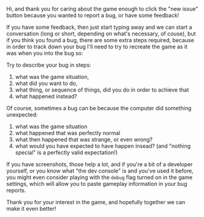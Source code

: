 Hi, and thank you for caring about the game enough to click the "new issue" button because you wanted to report a bug, or have some feedback!

If you have some feedback, then just start typing away and we can start a conversation (long or short, depending on what's necessary, of couse), but if you think you found a bug, there are some extra steps required, because in order to track down your bug I'll need to try to recreate the game as it was when you into the bug so:

Try to describe your bug in steps:

1. what was the game situation,  
2. what did you want to do,
3. what thing, or sequence of things, did you do in order to achieve that
4. what happened instead?

Of course, sometimes a bug can be because the computer did something unexpected:

1. what was the game situation
2. what happened that was perfectly normal
3. what then happened that was strange, or even wrong?
4. what would you have expected to have happen insead? (and "nothing special" is a perfectly valid expectation!)
  
If you have screenshots, those help a lot, and if you're a bit of a developer yourself, or you know what "the dev console" is and you've used it before, you might even consider playing with the `debug` flag turned on in the game settings, which will allow you to paste gameplay information in your bug reports.

Thank you for your interest in the game, and hopefully together we can make it even better!
